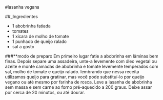 #lasanha vegana

##_Ingredientes

 - 1 abobrinha fatiada
 - tomates
 - 1 xícara de molho de tomate
 - 1 punhado de queijo ralado
 - sal a gosto

###**modo de preparo
Em primeiro lugar fatie a abobrinha em lâminas bem finas. Depois separe uma assadeira, unte-a levemente com óleo vegetal ou azeite e monte camadas de abobrinha e tomate levemente temperados com sal, molho de tomate e queijo ralado. lembrando que nessa receita utilizamos queijo para gratinar, mas você pode substituí-lo por queijo vegano ou até mesmo por farinha de rosca. Leve a lasanha de abobrinha sem massa e sem carne ao forno pré-aquecido a 200 graus. Deixe assar por cerca de 20 minutos, ou até dourar.
